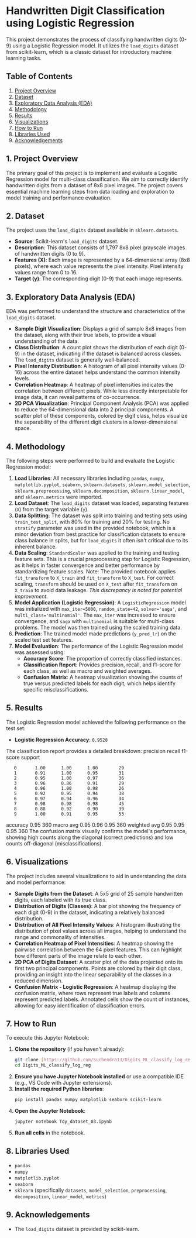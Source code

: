 # Handwritten Digit Classification using Logistic Regression

This project demonstrates the process of classifying handwritten digits (0-9) using a Logistic Regression model. It utilizes the `load_digits` dataset from scikit-learn, which is a classic dataset for introductory machine learning tasks.

## Table of Contents

1.  [Project Overview](#project-overview)
2.  [Dataset](#dataset)
3.  [Exploratory Data Analysis (EDA)](#exploratory-data-analysis-eda)
4.  [Methodology](#methodology)
5.  [Results](#results)
6.  [Visualizations](#visualizations)
7.  [How to Run](#how-to-run)
8.  [Libraries Used](#libraries-used)
9.  [Acknowledgements](#acknowledgements)

## 1. Project Overview

The primary goal of this project is to implement and evaluate a Logistic Regression model for multi-class classification. We aim to correctly identify handwritten digits from a dataset of 8x8 pixel images. The project covers essential machine learning steps from data loading and exploration to model training and performance evaluation.

## 2. Dataset

The project uses the `load_digits` dataset available in `sklearn.datasets`.
* **Source**: Scikit-learn's `load_digits` dataset.
* **Description**: This dataset consists of 1,797 8x8 pixel grayscale images of handwritten digits (0 to 9).
* **Features (X)**: Each image is represented by a 64-dimensional array (8x8 pixels), where each value represents the pixel intensity. Pixel intensity values range from 0 to 16.
* **Target (y)**: The corresponding digit (0-9) that each image represents.

## 3. Exploratory Data Analysis (EDA)

EDA was performed to understand the structure and characteristics of the `load_digits` dataset.

* **Sample Digit Visualization**: Displays a grid of sample 8x8 images from the dataset, along with their true labels, to provide a visual understanding of the data.
* **Class Distribution**: A count plot shows the distribution of each digit (0-9) in the dataset, indicating if the dataset is balanced across classes. The `load_digits` dataset is generally well-balanced.
* **Pixel Intensity Distribution**: A histogram of all pixel intensity values (0-16) across the entire dataset helps understand the common intensity levels.
* **Correlation Heatmap**: A heatmap of pixel intensities indicates the correlation between different pixels. While less directly interpretable for image data, it can reveal patterns of co-occurrence.
* **2D PCA Visualization**: Principal Component Analysis (PCA) was applied to reduce the 64-dimensional data into 2 principal components. A scatter plot of these components, colored by digit class, helps visualize the separability of the different digit clusters in a lower-dimensional space.

## 4. Methodology

The following steps were performed to build and evaluate the Logistic Regression model:

1.  **Load Libraries**: All necessary libraries including `pandas`, `numpy`, `matplotlib.pyplot`, `seaborn`, `sklearn.datasets`, `sklearn.model_selection`, `sklearn.preprocessing`, `sklearn.decomposition`, `sklearn.linear_model`, and `sklearn.metrics` were imported.
2.  **Load Dataset**: The `load_digits` dataset was loaded, separating features (`X`) from the target variable (`y`).
3.  **Data Splitting**: The dataset was split into training and testing sets using `train_test_split`, with 80% for training and 20% for testing. No `stratify` parameter was used in the provided notebook, which is a minor deviation from best practice for classification datasets to ensure class balance in splits, but for `load_digits` it often isn't critical due to its inherent balance.
4.  **Data Scaling**: `StandardScaler` was applied to the training and testing feature sets. This is a crucial preprocessing step for Logistic Regression, as it helps in faster convergence and better performance by standardizing feature scales. Note: The provided notebook applies `fit_transform` to `X_train` and `fit_transform` to `X_test`. For correct scaling, `transform` should be used on `X_test` after `fit_transform` on `X_train` to avoid data leakage. *This discrepancy is noted for potential improvement.*
5.  **Model Application (Logistic Regression)**: A `LogisticRegression` model was initialized with `max_iter=5000`, `random_state=42`, `solver='saga'`, and `multi_class='multinomial'`. The `max_iter` was increased to ensure convergence, and `saga` with `multinomial` is suitable for multi-class problems. The model was then trained using the scaled training data.
6.  **Prediction**: The trained model made predictions (`y_pred_lr`) on the scaled test set features.
7.  **Model Evaluation**: The performance of the Logistic Regression model was assessed using:
    * **Accuracy Score**: The proportion of correctly classified instances.
    * **Classification Report**: Provides precision, recall, and f1-score for each class, as well as macro and weighted averages.
    * **Confusion Matrix**: A heatmap visualization showing the counts of true versus predicted labels for each digit, which helps identify specific misclassifications.

## 5. Results

The Logistic Regression model achieved the following performance on the test set:

* **Logistic Regression Accuracy**: `0.9528`

The classification report provides a detailed breakdown:
           precision    recall  f1-score   support

       0       1.00      1.00      1.00        29
       1       0.91      1.00      0.95        31
       2       0.95      1.00      0.97        36
       3       0.96      0.86      0.91        29
       4       0.96      1.00      0.98        26
       5       0.92      0.95      0.94        38
       6       0.97      0.94      0.96        34
       7       0.98      0.98      0.98        45
       8       0.88      0.92      0.90        39
       9       1.00      0.91      0.95        53

accuracy                           0.95       360
macro avg       0.95      0.96      0.95       360
weighted avg       0.95      0.95      0.95       360
The confusion matrix visually confirms the model's performance, showing high counts along the diagonal (correct predictions) and low counts off-diagonal (misclassifications).

## 6. Visualizations

The project includes several visualizations to aid in understanding the data and model performance:

* **Sample Digits from the Dataset**: A 5x5 grid of 25 sample handwritten digits, each labeled with its true class.
* **Distribution of Digits (Classes)**: A bar plot showing the frequency of each digit (0-9) in the dataset, indicating a relatively balanced distribution.
* **Distribution of All Pixel Intensity Values**: A histogram illustrating the distribution of pixel values across all images, helping to understand the range and commonality of intensities.
* **Correlation Heatmap of Pixel Intensities**: A heatmap showing the pairwise correlation between the 64 pixel features. This can highlight how different parts of the image relate to each other.
* **2D PCA of Digits Dataset**: A scatter plot of the data projected onto its first two principal components. Points are colored by their digit class, providing an insight into the linear separability of the classes in a reduced dimension.
* **Confusion Matrix - Logistic Regression**: A heatmap displaying the confusion matrix, where rows represent true labels and columns represent predicted labels. Annotated cells show the count of instances, allowing for easy identification of classification errors.

## 7. How to Run

To execute this Jupyter Notebook:

1.  **Clone the repository** (if you haven't already):
    ```bash
    git clone [https://github.com/Suchendra13/Digits_ML_classify_log_reg.git](https://github.com/Suchendra13/Digits_ML_classify_log_reg.git)
    cd Digits_ML_classify_log_reg
    ```
2.  **Ensure you have Jupyter Notebook installed** or use a compatible IDE (e.g., VS Code with Jupyter extensions).
3.  **Install the required Python libraries**:
    ```bash
    pip install pandas numpy matplotlib seaborn scikit-learn
    ```
4.  **Open the Jupyter Notebook**:
    ```bash
    jupyter notebook Toy_dataset_03.ipynb
    ```
5.  **Run all cells** in the notebook.

## 8. Libraries Used

* `pandas`
* `numpy`
* `matplotlib.pyplot`
* `seaborn`
* `sklearn` (specifically `datasets`, `model_selection`, `preprocessing`, `decomposition`, `linear_model`, `metrics`)

## 9. Acknowledgements

* The `load_digits` dataset is provided by scikit-learn.
